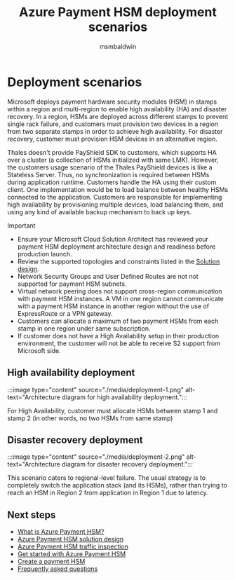 ﻿---
title: Azure Payment HSM deployment scenarios
description: Azure HSM deployment scenarios for high availability deployment and disaster recovery deployment
services: payment-hsm
author: msmbaldwin

tags: azure-resource-manager
ms.service: payment-hsm
ms.workload: security
ms.topic: article
ms.date: 03/25/2023
ms.author: mbaldwin

---
# Deployment scenarios

Microsoft deploys payment hardware security modules (HSM) in stamps within a region and multi-region to enable high availability (HA) and disaster recovery. In a region, HSMs are deployed across different stamps to prevent single rack failure, and customers must provision two devices in a region from two separate stamps in order to achieve high availability. For disaster recovery, customer must provision HSM devices in an alternative region.

Thales doesn't provide PayShield SDK to customers, which supports HA over a cluster (a collection of HSMs initialized with same LMK). However, the customers usage scenario of the Thales PayShield devices is like a Stateless Server. Thus, no synchronization is required between HSMs during application runtime. Customers handle the HA using their custom client. One implementation would be to load balance between healthy HSMs connected to the application. Customers are responsible for implementing high availability by provisioning multiple devices, load balancing them, and using any kind of available backup mechanism to back up keys.

> [!IMPORTANT]
> - Ensure your Microsoft Cloud Solution Architect has reviewed your payment HSM deployment architecture design and readiness before production launch.
> - Review the supported topologies and constraints listed in the [Solution design](solution-design.md).
> - Network Security Groups and User Defined Routes are not not supported for payment HSM subnets.
> - Virtual network peering does not support cross-region communication with payment HSM instances. A VM in one region cannot communicate with a payment HSM instance in another region without the use of ExpressRoute or a VPN gateway.
> - Customers can allocate a maximum of two payment HSMs from each stamp in one region under same subscription.
> - If customer does not have a High Availability setup in their production environment, the customer will not be able to receive S2 support from Microsoft side.

## High availability deployment

:::image type="content" source="./media/deployment-1.png" alt-text="Architecture diagram for high availability deployment.":::

For High Availability, customer must allocate HSMs between stamp 1 and stamp 2 (in other words, no two HSMs from same stamp)

## Disaster recovery deployment

:::image type="content" source="./media/deployment-2.png" alt-text="Architecture diagram for disaster recovery deployment.":::

This scenario caters to regional-level failure. The usual strategy is to completely switch the application stack (and its HSMs), rather than trying to reach an HSM in Region 2 from application in Region 1 due to latency.

## Next steps

- [What is Azure Payment HSM?](overview.md)
- [Azure Payment HSM solution design](solution-design.md)
- [Azure Payment HSM traffic inspection](inspect-traffic.md)
- [Get started with Azure Payment HSM](getting-started.md)
- [Create a payment HSM](create-payment-hsm.md)
- [Frequently asked questions](faq.yml)
